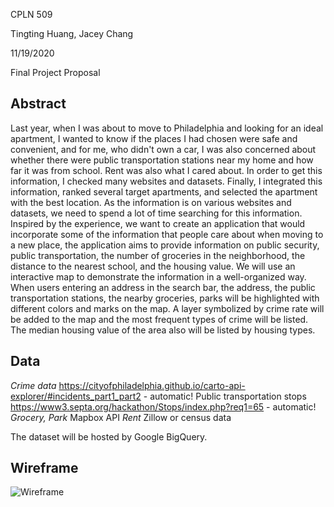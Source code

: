 CPLN 509

Tingting Huang, Jacey Chang

11/19/2020

Final Project Proposal


## Abstract
Last year, when I was about to move to Philadelphia and looking for an ideal apartment,
I wanted to know if the places I had chosen were safe and convenient, and for me, who didn't own a car,
I was also concerned about whether there were public transportation stations near my home and how far it 
was from school. Rent was also what I cared about. In order to get this information, I checked many websites 
and datasets. Finally, I integrated this information, ranked several target apartments, and selected the 
apartment with the best location. As the information is on various websites and datasets, we need to spend 
a lot of time searching for this information. Inspired by the experience, we want to create an application that 
would incorporate some of the information that people care about when moving to a new place, the application aims 
to provide information on public security, public transportation, the number of groceries in the neighborhood, 
the distance to the nearest school, and the housing value. We will use an interactive map to demonstrate the information 
in a well-organized way. When users entering an address in the search bar, the address, the public transportation stations, 
the nearby groceries, parks will be highlighted with different colors and marks on the map. A layer symbolized by crime rate 
will be added to the map and the most frequent types of crime will be listed. The median housing value of the area also will 
be listed by housing types.

## Data

*Crime data*
https://cityofphiladelphia.github.io/carto-api-explorer/#incidents_part1_part2 - automatic!
Public transportation stops
https://www3.septa.org/hackathon/Stops/index.php?req1=65 - automatic!
*Grocery, Park*
Mapbox API
*Rent*
Zillow or census data

The dataset will be hosted by Google BigQuery.

## Wireframe
![Wireframe]()
